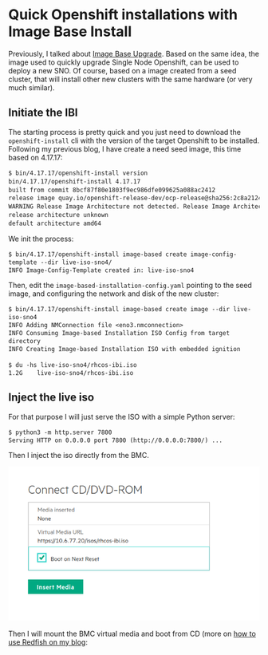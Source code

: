 # Quick Openshift installations with Image Base Install

Previously, I talked about [Image Base Upgrade](https://jgato.github.io/jgato/posts/image-base-upgrade/). Based on the same idea, the image used to quickly upgrade Single Node Openshift, can be used to deploy a new SNO. Of course, based on a image created from a seed cluster, that will install other new clusters with the same hardware (or very much similar).


## Initiate the IBI

The starting process is pretty quick and you just need to download the `openshift-install` cli with the version of the target Openshift to be installed. Following my previous blog, I have create a need seed image, this time based on 4.17.17:

```bash
$ bin/4.17.17/openshift-install version
bin/4.17.17/openshift-install 4.17.17
built from commit 8bcf87f80e1803f9ec986dfe099625a088ac2412
release image quay.io/openshift-release-dev/ocp-release@sha256:2c8a2124df0a8c865a3771c49d01bfcb96cadc7f411e23870eb9f8adbe032ec1
WARNING Release Image Architecture not detected. Release Image Architecture is unknown 
release architecture unknown
default architecture amd64

```

We init the process:

```
$ bin/4.17.17/openshift-install image-based create image-config-template --dir live-iso-sno4/
INFO Image-Config-Template created in: live-iso-sno4
```

Then, edit the `image-based-installation-config.yaml` pointing to the seed image, and configuring the network and disk of the new cluster:

```
$ bin/4.17.17/openshift-install image-based create image --dir live-iso-sno4
INFO Adding NMConnection file <eno3.nmconnection> 
INFO Consuming Image-based Installation ISO Config from target directory 
INFO Creating Image-based Installation ISO with embedded ignition 

$ du -hs live-iso-sno4/rhcos-ibi.iso 
1.2G	live-iso-sno4/rhcos-ibi.iso

```


## Inject the live iso

For that purpose I will just serve the ISO with a simple Python server:

```
$ python3 -m http.server 7800
Serving HTTP on 0.0.0.0 port 7800 (http://0.0.0.0:7800/) ...

```

Then I inject the iso directly from the BMC.

![](assets/image_base_install_20250228181617032.png)


Then I will mount the BMC virtual media and boot from CD (more on [how to use Redfish on my blog](https://jgato.github.io/jgato/posts/redfish-sushy/):

```

```